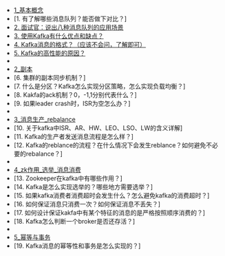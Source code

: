 <!-- TOC --> 

- [1_基本概念](https://github.com/SpartaHao/JavaTechnologyStack/blob/main/kafka/1_%E5%9F%BA%E6%9C%AC%E6%A6%82%E5%BF%B5.md)
- [1. 有了解哪些消息队列？能否做下对比？]
- [2. 面试官：说出八种消息队列的应用场景](##2面试官：说出八种消息队列的应用场景)
- [3. 使用Kafka有什么优点和缺点？](##3使用Kafka有什么优点和缺点？)
- [4. Kafka消息的格式？（应该不会问，了解即可）](##4Kafka消息的格式？（应该不会问，了解即可）)
- [5. Kafka的高性能的原因？](##5Kafka的高性能的原因？)
-
- [2_副本](https://github.com/SpartaHao/JavaTechnologyStack/blob/main/kafka/2_%E5%89%AF%E6%9C%AC.md)
- [6. 集群的副本同步机制？]
- [7. 什么是分区？Kafka怎么实现分区策略，怎么实现负载均衡？]
- [8. Kakfa的ack机制？0，-1,1分别代表什么？]
- [9. 如果leader crash时，ISR为空怎么办？]
-
- [3_消息生产_rebalance](https://github.com/SpartaHao/JavaTechnologyStack/blob/main/kafka/3_%E6%B6%88%E6%81%AF%E7%94%9F%E4%BA%A7_rebalance.md)
- [10. 关于kafka中ISR、AR、HW、LEO、LSO、LW的含义详解]
- [11. Kafka的生产者发送消息流程是怎么样？]
- [12. Kafka的reblance的流程？在什么情况下会发生reblance？如何避免不必要的rebalance？]
- 
- [4_zk作用_选举_消息消费](https://github.com/SpartaHao/JavaTechnologyStack/blob/main/kafka/4_zk%E4%BD%9C%E7%94%A8_%E9%80%89%E4%B8%BE_%E6%B6%88%E6%81%AF%E6%B6%88%E8%B4%B9.md)
- [13. Zookeeper在kafka中有哪些作用？]
- [14. Kafka是怎么实现选举的？哪些地方需要选举？]
- [15. 如果kafka消费者消费超时会发生什么？怎么避免kafka的消费超时？]
- [16. 如何保证消息只消费一次？如何保证消息不丢失？]
- [17. 如何设计保证kakfa中有某个特征的消息的是严格按照顺序消费的？]
- [18. Kafka怎么判断一个broker是否还存活？]
- 
- [5_幂等与事务](https://github.com/SpartaHao/JavaTechnologyStack/blob/main/kafka/5_%E5%B9%82%E7%AD%89%E4%B8%8E%E4%BA%8B%E5%8A%A1.md)
- [19. Kafka消息的幂等性和事务是怎么实现的？]

<!-- /TOC -->
